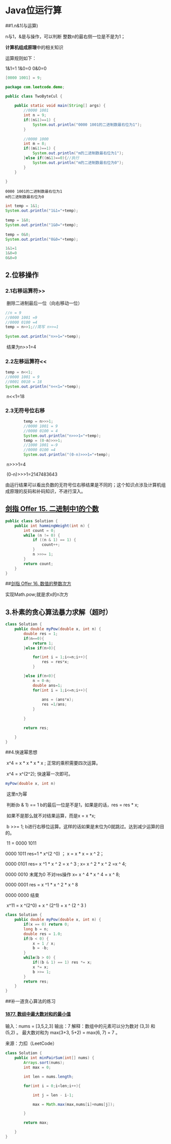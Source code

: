 # Java位运行算

##1.n&1(与运算)

n与1，&是与操作，可以判断 整数n的最右侧一位是不是为1；

**计算机组成原理**中的相关知识

运算规则如下：

1&1=1
1&0=0
0&0=0

```java
[0000 1001] = 9;
```

```java
package com.leetcode.demo;

public class TwoByteCul {
	
	public static void main(String[] args) {
		//0000 1001
		int n = 9;
		if((n&1)==1) {
			System.out.println("0000 1001的二进制数最右位为1");
		}
		
        //0000 1000
		int m = 8;
		if((m&1)==1) {
			System.out.println("m的二进制数最右位为1");
		}else if((m&1)==0){//执行
			System.out.println("m的二进制数最右位为0");
		}
	}

}

```

```
0000 1001的二进制数最右位为1
m的二进制数最右位为0
```

```java
int temp = 1&1;
System.out.println("1&1="+temp);
		
temp = 1&0;
System.out.println("1&0="+temp);
		
temp = 0&0;
System.out.println("0&0="+temp);

1&1=1
1&0=0
0&0=0

```



## 2.位移操作

### 2.1右移运算符>>

​	删除二进制最后一位（向右移动一位）

```java
//n = 9
//0000 1001 =9
//0000 0100 =4
temp = n>>1;//简写 n>>=1
		
System.out.println("n>>1="+temp);
```

​	结果为n>>1=4



### 2.2左移运算符<<

```java
temp = n<<1;
//0000 1001 = 9
//0001 0010 = 18
System.out.println("n<<1="+temp);
```

​	n<<1=18

### 2.3无符号位右移

```java
		temp = n>>>1;
		//0000 1001 = 9
		//0000 0100 = 4
		System.out.println("n>>>1="+temp);
		temp = (0-n)>>>1;
		//1000 1001 =-9
		//0000 0100 =4
		System.out.println("(0-n)>>>1="+temp);
```

​	n>>>1=4

​	(0-n)>>>1=2147483643

​	由运行结果可以看出负数的无符号位右移结果是不同的；这个知识点涉及计算机组成原理的反码和补码知识，不进行深入。

## [剑指 Offer 15. 二进制中1的个数](https://leetcode-cn.com/problems/er-jin-zhi-zhong-1de-ge-shu-lcof/)

```java
public class Solution {
    public int hammingWeight(int n) {
        int count = 0;
        while (n != 0) {
            if ((n & 1) == 1) {
                count++;
            }
            n >>>= 1;
        }
        return count;
    }
}
```

##[剑指 Offer 16. 数值的整数次方](https://leetcode-cn.com/problems/shu-zhi-de-zheng-shu-ci-fang-lcof/)

实现Math.pow;就是求x的n次方

## 3.朴素的贪心算法暴力求解（超时）

```java
class Solution {
    public double myPow(double x, int n) {
        double res = 1;
        if(n==0){
            return 1;
        }else if(n>0){

            for(int i = 1;i<=n;i++){
                res = res*x;
            }

        }else if(n<0){
            n = 0-n;
            double ans=1;
            for(int i = 1;i<=n;i++){
                
                ans = (ans*x);
                res =1/ans;
            }
           
        }

        return res;

    }
}
```

##4.快速幂思想

​	x^4 = x * x * x * x ; 正常的乘积需要四次运算。

​	x^4 = x^(2^2); 快速幂一次即可。

```java
myPow(double x, int n)
```

​	这里n为幂

​        判断(b & 1) == 1  b的最后一位是不是1，如果是的话，res = res * x;

​	如果不是那么就不对结果运算，而是x = x *x;

​	b >>= 1; b进行右移位运算。这样的话如果是末位为0就跳过。达到减少运算的目的。

​	11 = 0000 1011

0000 1011   res=1 * x^(2 ^0) ；			x = x * x = x ^ 2； 

0000 0101   res= x ^1   * x ^ 2   =   x ^ 3    ; 	x= x ^ 2 * x ^ 2 =x ^ 4;  

0000 0010  末尾为0 不对res操作			x= x ^ 4 * x ^ 4 = x ^ 8;

0000 0001   res = x ^1   * x ^ 2  * x ^ 8 

0000 0000   结束        

​	x^11 = x ^(2^0)  + x ^ (2^1)  + x ^ (2 ^  3 )

```java
class Solution {
    public double myPow(double x, int n) {
        if(x == 0) return 0;
        long b = n;
        double res = 1.0;
        if(b < 0) {
            x = 1 / x;
            b = -b;
        }
        while(b > 0) {
            if((b & 1) == 1) res *= x;
            x *= x;
            b >>= 1;
        }
        return res;
    }
}

```





##补一道贪心算法的练习

#### [1877. 数组中最大数对和的最小值](https://leetcode-cn.com/problems/minimize-maximum-pair-sum-in-array/)

输入：nums = [3,5,2,3]
输出：7
解释：数组中的元素可以分为数对 (3,3) 和 (5,2) 。
最大数对和为 max(3+3, 5+2) = max(6, 7) = 7 。

来源：力扣（LeetCode）

```java
class Solution {
    public int minPairSum(int[] nums) {
        Arrays.sort(nums);
        int max = 0;

        int len = nums.length;

        for(int i = 0;i<len;i++){

            int j = len - i-1;

            max = Math.max(max,nums[i]+nums[j]);

        }

        return max;

    }
}
```

